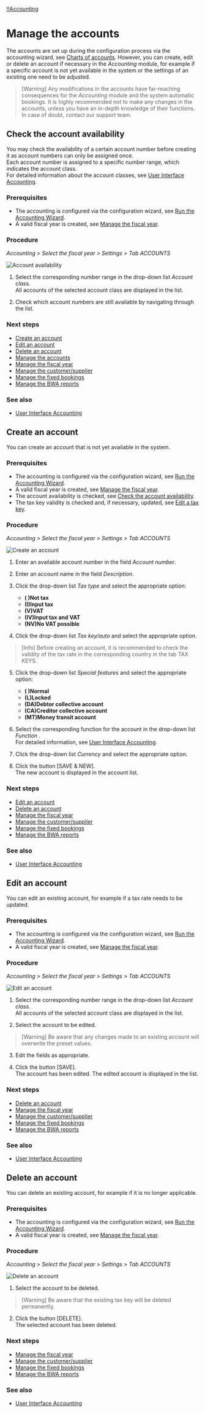 [!!Accounting](RetailSuiteAccounting)

# Manage the accounts

The accounts are set up during the configuration process via the accounting wizard, see [Charts of accounts](01_RunAccountingWizard.md#chart-of-accounts). However, you can create, edit or delete an account if necessary in the *Accounting* module, for example if a specific account is not yet available in the system or the settings of an existing one need to be adjusted.

> [Warning] Any modifications in the accounts have far-reaching consequences for the *Accounting* module and the system automatic bookings. It is highly recommended not to make any changes in the accounts, unless you have an in-depth knowledge of their functions. In case of doubt, contact our support team.


## Check the account availability

You may check the availability of a certain account number before creating it as account numbers can only be assigned once.    
Each account number is assigned to a specific number range, which indicates the account class.    
For detailed information about the account classes, see [User Interface Accounting](/RetailSuiteAccounting/UserInterface/00_UserInterface.md).

### Prerequisites

- The accounting is configured via the configuration wizard, see [Run the Accounting Wizard](01_RunAccountingWizard.md).
- A valid fiscal year is created, see [Manage the fiscal year](04_ManageFiscalYear.md).

### Procedure

*Accounting > Select the fiscal year > Settings > Tab ACCOUNTS*

![Account availability](/Assets/Screenshots/RetailSuiteAccounting/Settings/Accounts/Account_availability.png "[Account availability]")

1. Select the corresponding number range in the drop-down list *Account class*.   
  All accounts of the selected account class are displayed in the list.

2. Check which account numbers are still available by navigating through the list.

### Next steps

- [Create an account](#create-an-account)
- [Edit an account](#edit-an-account)
- [Delete an account](#delete-an-account)
- [Manage the accounts](03_ManageAccounts.md)
- [Manage the fiscal year](04_ManageFiscalYear.md)
- [Manage the customer/supplier](05_ManageCustomerSupplier.md)
- [Manage the fixed bookings](06_ManageFixedBookings.md)
- [Manage the BWA reports](07_ManageBWAReports.md)

### See also

- [User Interface Accounting](/RetailSuiteAccounting/UserInterface/00_UserInterface.md)


## Create an account

You can create an account that is not yet available in the system.

### Prerequisites

- The accounting is configured via the configuration wizard, see [Run the Accounting Wizard](01_RunAccountingWizard.md).
- A valid fiscal year is created, see [Manage the fiscal year](04_ManageFiscalYear.md).
- The account availability is checked, see [Check the account availability](#check-the-account-availability).
- The tax key validity is checked and, if necessary, updated, see [Edit a tax key](#edit-a-tax-key).

### Procedure

*Accounting > Select the fiscal year > Settings > Tab ACCOUNTS*

![Create an account](/Assets/Screenshots/RetailSuiteAccounting/Settings/Accounts/Create_account.png "[Create an account]")

1. Enter an available account number in the field *Account number*.

2. Enter an account name in the field *Description*.

3. Click the drop-down list *Tax type* and select the appropriate option:

      - **( )Not tax**
      - **(I)Input tax**
      - **(V)VAT**
      - **(IV)Input tax and VAT**
      - **(NV)No VAT possible**


4. Click the drop-down list *Tax key/auto* and select the appropriate option.
  > [Info] Before creating an account, it is recommended to check the validity of the tax rate in the corresponding country in the tab TAX KEYS.

5. Click the drop-down list *Special features* and select the appropriate option:

     - **( )Normal**
     - **(L)Locked**
     - **(DA)Debtor collective account**
     - **(CA)Creditor collective account**
     - **(MT)Money transit account**


6. Select the corresponding function for the account in the drop-down list *Function* .   
  For detailed information, see [User Interface Accounting](/RetailSuiteAccounting/UserInterface/00_UserInterface.md).

[comment]: <> (If reference to UserInterface is made and all drop-down list options explained there, maybe delete drop-down list options in points 3 and 4 too?)

7. Click the drop-down list *Currency* and select the appropriate option.

8. Click the button [SAVE & NEW].   
  The new account is displayed in the account list.

### Next steps

- [Edit an account](#edit-an-account)
- [Delete an account](#delete-an-account)
- [Manage the fiscal year](04_ManageFiscalYear.md)
- [Manage the customer/supplier](05_ManageCustomerSupplier.md)
- [Manage the fixed bookings](06_ManageFixedBookings.md)
- [Manage the BWA reports](07_ManageBWAReports.md)

### See also

- [User Interface Accounting](/RetailSuiteAccounting/UserInterface/00_UserInterface.md)


## Edit an account

You can edit an existing account, for example if a tax rate needs to be updated.

### Prerequisites

- The accounting is configured via the configuration wizard, see [Run the Accounting Wizard](01_RunAccountingWizard.md).
- A valid fiscal year is created, see [Manage the fiscal year](04_ManageFiscalYear.md).

### Procedure

*Accounting > Select the fiscal year > Settings > Tab ACCOUNTS*

![Edit an account](/Assets/Screenshots/RetailSuiteAccounting/Settings/Accounts/Edit_account.png "[Edit an account]")

1. Select the corresponding number range in the drop-down list *Account class*.   
  All accounts of the selected account class are displayed in the list.

2. Select the account to be edited.
  > [Warning] Be aware that any changes made to an existing account will overwrite the preset values.

3. Edit the fields as appropriate.

4. Click the button [SAVE].   
The account has been edited. The edited account is displayed in the list.


### Next steps

   - [Delete an account](#delete-an-account)
   - [Manage the fiscal year](04_ManageFiscalYear.md)
   - [Manage the customer/supplier](05_ManageCustomerSupplier.md)
   - [Manage the fixed bookings](06_ManageFixedBookings.md)
   - [Manage the BWA reports](07_ManageBWAReports.md)

### See also

  - [User Interface Accounting](/RetailSuiteAccounting/UserInterface/00_UserInterface.md)


## Delete an account

You can delete an existing account, for example if it is no longer applicable.

### Prerequisites

- The accounting is configured via the configuration wizard, see [Run the Accounting Wizard](01_RunAccountingWizard.md).
- A valid fiscal year is created, see [Manage the fiscal year](04_ManageFiscalYear.md).

### Procedure

*Accounting > Select the fiscal year > Settings > Tab ACCOUNTS*

![Delete an account](/Assets/Screenshots/RetailSuiteAccounting/Settings/Accounts/Delete_account.png "[Delete an account]")

1. Select the account to be deleted.
  > [Warning] Be aware that the existing tax key will be deleted permanently.

2. Click the button [DELETE].  
The selected account has been deleted.

### Next steps

- [Manage the fiscal year](04_ManageFiscalYear.md)
- [Manage the customer/supplier](05_ManageCustomerSupplier.md)
- [Manage the fixed bookings](06_ManageFixedBookings.md)
- [Manage the BWA reports](07_ManageBWAReports.md)

### See also

- [User Interface Accounting](/RetailSuiteAccounting/UserInterface/00_UserInterface.md)
